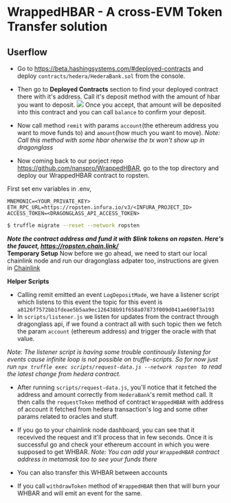 # WrappedHBAR - A cross-EVM Token Transfer solution


## Userflow

- Go to https://beta.hashingsystems.com/#deployed-contracts and deploy `contracts/hedera/HederaBank.sol` from the console.

- Then go to **Deployed Contracts** section to find your deployed contract there with it's address. Call it's deposit method with the amount of hbar you want to deposit.
![](https://i.imgur.com/0ggCPCd.png)
Once you accept, that amount will be deposited into this contract and you can call `balance` to confirm your deposit.

- Now call method `remit` with params `account`(the ethereum address you want to move funds to) and `amount`(how much you want to move).
_Note: Call this method with some hbar oherwise the tx won't show up in dragonglass_

- Now coming back to our porject repo https://github.com/nanspro/WrappedHBAR, go to the top directory and deploy our WrappedHBAR contract to ropsten.

First set env variables in .env,
```
MNEMONIC=<YOUR_PRIVATE_KEY>
ETH_RPC_URL=https://ropsten.infura.io/v3/<INFURA_PROJECT_ID>
ACCESS_TOKEN=<DRAGONGLASS_API_ACCESS_TOKEN>
```
```bash
$ truffle migrate --reset --network ropsten
```

***Note the contract address and fund it with $link tokens on ropsten. Here's the faucet, https://ropsten.chain.link/***
<br/>
**Temporary Setup**
Now before we go ahead, we need to start our local chainlink node and run our dragonglass adpater too, instructions are given in [Chainlink](./Chainlink.md)

**Helper Scripts**
- Calling remit emitted an event `LogDepositMade`, we have a listener script which listens to this event the topic for this event is `a8126f7572bb1fdeae5b5aa9ec126438b91f658a07873f009d041ae690f3a193`
- In `scripts/listener.js` we listen for updates from the contract through dragonglass api, if we found a contract all with such topic then we fetch the param `account` (ethereum address) and trigger the oracle with that value.

_Note: The listener script is having some trouble continously listening for events cause infinite loop is not possible on truffle-scripts. So for now just run `npx truffle exec scripts/request-data.js --network ropsten ` to read the latest change from hedera contract._

- After running `scripts/request-data.js`, you'll notice that it fetched the address and amount correctly from `HederaBank`'s remit method call. It then calls the `requestToken` method of contract `WrappedHBAR` with address of account it fetched from hedera transaction's log and some other params related to oracles and stuff.
- If you go to your chainlink node dashboard, you can see that it recevived the request and it'll process that in few seconds. Once it is successful go and check your ethereum account in which you were supposed to get WHBAR.
_Note: You can add your `WrappedHBAR` contract address in metamask too to see your funds there_

- You can also transfer this WHBAR between accounts
- If you call `withdrawToken` method of `WrappedHBAR` then that will burn your WHBAR and will emit an event for the same.